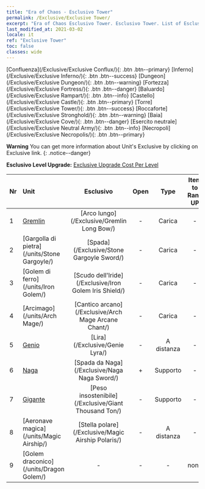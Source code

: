 ```yaml
---
title: "Era of Chaos - Esclusivo Tower"
permalink: /Exclusive/Exclusive Tower/
excerpt: "Era of Chaos Esclusivo Tower. Esclusivo Tower. List of Esclusivo Tower in Era of Chaos"
last_modified_at: 2021-03-02
locale: it
ref: "Exclusive Tower"
toc: false
classes: wide
---
```

 [Confluenza](/Exclusive/Exclusive Conflux/){: .btn .btn--primary} [Inferno](/Exclusive/Exclusive Inferno/){: .btn .btn--success} [Dungeon](/Exclusive/Exclusive Dungeon/){: .btn .btn--warning} [Fortezza](/Exclusive/Exclusive Fortress/){: .btn .btn--danger} [Baluardo](/Exclusive/Exclusive Rampart/){: .btn .btn--info} [Castello](/Exclusive/Exclusive Castle/){: .btn .btn--primary} [Torre](/Exclusive/Exclusive Tower/){: .btn .btn--success} [Roccaforte](/Exclusive/Exclusive Stronghold/){: .btn .btn--warning} [Baia](/Exclusive/Exclusive Cove/){: .btn .btn--danger} [Esercito neutrale](/Exclusive/Exclusive Neutral Army/){: .btn .btn--info} [Necropoli](/Exclusive/Exclusive Necropolis/){: .btn .btn--primary} 

**Warning** You can get more information about Unit's Exclusive by clicking on Exclusive link. 
{: .notice--danger}

 **Esclusivo Level Upgrade:** [Exclusive Upgrade Cost Per Level](/Exclusive/ExclusiveUpgradeCostPerLevel/)

  | Nr |         Unit        | Esclusivo | Open  |    Type   |  Item to Rank UP      |  Skin   |
  |:---|:--------------------|:-------------:|:-----:|:---------:|:---------------------:|:-------:|
  | 1  | [Gremlin](/units/Gremlin/) | [Arco lungo](/Exclusive/Gremlin Long Bow/) | - | Carica | - | - |
  | 2  | [Gargolla di pietra](/units/Stone Gargoyle/) | [Spada](/Exclusive/Stone Gargoyle Sword/) | - | Carica | - | - |
  | 3  | [Golem di ferro](/units/Iron Golem/) | [Scudo dell'Iride](/Exclusive/Iron Golem Iris Shield/) | - | Carica | - | - |
  | 4  | [Arcimago](/units/Arch Mage/) | [Cantico arcano](/Exclusive/Arch Mage Arcane Chant/) | - | Carica | - | - |
  | 5  | [Genio](/units/Genie/) | [Lira](/Exclusive/Genie Lyra/) | - | A distanza | - | - |
  | 6  | [Naga](/units/Naga/) | [Spada da Naga](/Exclusive/Naga Naga Sword/) | + | Supporto | - | - |
  | 7  | [Gigante](/units/Giant/) | [Peso insostenibile](/Exclusive/Giant Thousand Ton/) | - | Supporto | - | - |
  | 8  | [Aeronave magica](/units/Magic Airship/) | [Stella polare](/Exclusive/Magic Airship Polaris/) | - | A distanza | - | - |
  | 9  | [Golem draconico](/units/Dragon Golem/) | - | - | - | none | none |
